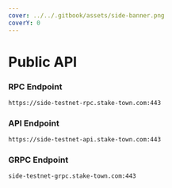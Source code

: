 ```yaml
---
cover: ../../.gitbook/assets/side-banner.png
coverY: 0
---
```


# Public API

### **RPC Endpoint**

```bash
https://side-testnet-rpc.stake-town.com:443
```

### **API Endpoint**

```bash
https://side-testnet-api.stake-town.com:443
```

### **GRPC Endpoint**

```bash
side-testnet-grpc.stake-town.com:443
```

